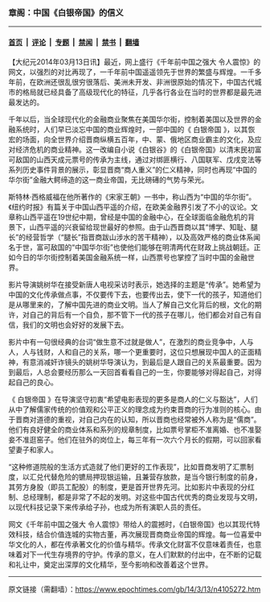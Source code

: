 ### 章阁：中国《白银帝国》的信义

---

#### [首页](../../../..?n4105272) &nbsp;|&nbsp; [评论](../../../../../epoch-comment?n4105272) &nbsp;|&nbsp; [专题](../../../../../epoch-special?n4105272) &nbsp;|&nbsp; [禁闻](../../../../../epoch-news?n4105272) &nbsp;|&nbsp; [禁书](../../../../../books?n4105272) &nbsp;|&nbsp; [翻墙](https://github.com/gfw-breaker/nogfw/blob/master/README.md?n4105272)


<div class="post_content" id="artbody" itemprop="articleBody">
 <!-- article content begin -->
 <p>
  【大纪元2014年03月13日讯】最近，网上盛行《千年前中国之强大 令人震惊》的网文，以强烈的对比再现了，一千年前中国遥遥领先于世界的繁盛与辉煌。一千多年前，在欧洲还很乱很穷很落后、美洲未开发、非洲很原始的情况下，中国古代城市的格局就已经具备了高级现代化的特征，几乎各行各业在当时的世界都是最先进最发达的。
 </p>
 <p>
  千年以后，当全球现代化的金融商业聚焦在美国华尔街，控制着美国以及世界的金融系统时，人们早已淡忘中国的商业辉煌时，一部中国的《
  <ok href="https://www.epochtimes.com/gb/tag/%E7%99%BD%E9%93%B6%E5%B8%9D%E5%9B%BD.html">
   白银帝国
  </ok>
  》，以其恢宏的场面，向全世界介绍晋商纵横五百年，中、蒙、俄地区商业霸主的文化，及应对经济危机的商业精神。这一改编自小说《白银谷》的《白银帝国》以清末民初富可敌国的山西天成元票号的传承为主线，通过对绑匪横行、八国联军、戊戌变法等系列历史事件背景的展示，彰显晋商“商人重义”的仁义精神，同时也再现“中国的华尔街”金融大鳄缔造的这一商业帝国，无比磅礡的气势与荣光。
 </p>
 <p>
  斯特林·西格威福在他所著作的《宋家王朝》一书中，称山西为“中国的华尔街”。《纽约时报》有篇关于中国山西平遥的介绍，在欧美金融界引发了不小的议论。文章称山西平遥在19世纪中期，曾经是中国的金融中心，在全球面临金融危机的背景下，山西平遥的兴衰留给现世最好的参照。由于山西晋商以其“博学、知耻、腿长”的经营哲学（“腿长”指晋商跋山涉水的苦干精神），以及高效严格的商业体系闻名于世，富可敌国的“中国华尔街”也使他们能够在明清两代在财政上挑战朝廷。正如今日的华尔街控制着美国金融系统一样，山西票号也掌控了当时中国的金融世界。
 </p>
 <p>
  影片导演姚树华在接受新唐人电视采访时表示，她选择的主题是“传承”。她希望为中国的文化传承做点事，不仅要传下去，也要传出去，使下一代的孩子，知道他们是从哪里来的，了解中国先进的商业文明。当人了解自己文化背后的根，文化的期许，对自己的背后有一个自负，那不管下一代的孩子在哪儿，他们都会对自己有自信，我们的文明也会好好的发展下去。
 </p>
 <p>
  影片中有一句很经典的台词“做生意不过就是做人”，在激烈的商业竞争中，人与人，人与钱财，人和自己的关系，哪一个更重要时，这位只想展现中国人的正面精神，有意消减奸诈镜头的姚树华导演认为，到最后是人跟自己的关系最重要。因为到最后，人总会要经历那么一天回首看看自己的一生，你要能够对得起自己，对得起自己的良心。
 </p>
 <p>
  《
  <ok href="https://www.epochtimes.com/gb/tag/%E7%99%BD%E9%93%B6%E5%B8%9D%E5%9B%BD.html">
   白银帝国
  </ok>
  》在导演坚守初衷“希望电影表现的更多是商人的仁义与豁达”，人们从中了解儒家传统的价值观和公平正义的理念成为约束晋商的行为准则的核心。由于晋商对道德的重视，对自己内在的认知，所以晋商也经常被外人称为是“儒商”。他们有良好健全的商业体系和系列的规章制度，比如票号掌柜不准离婚、也不准娶妾不准逛窑子。他们在驻外的岗位上，每三年有一次六个月长的假期，可以回家看望妻子和家人。
 </p>
 <p>
  “这种修道院般的生活方式造就了他们更好的工作表现”，比如晋商发明了汇票制度，以汇兑代替危险的镳局押现银运输，且兼营存放款，是当今银行制度的前身，其劳方身股（即员工配股）的制度，更是首开世界先河。比如影片中表现的分红制、总经理制，都是非常了不起的发明。对这些中国古代优秀的商业发现与文明，以现代科技记录下来传承给子孙，也成为所有演职人员的责任。
 </p>
 <p>
  网文《千年前中国之强大 令人震惊》带给人的震撼时，《白银帝国》也以其现代特效科技，结合价值连城的实物古董，再次展现晋商商业帝国的辉煌。每一位喜爱中华文化的人，都在传承著文化的价值与精华。传承文化财富不仅意味着责任，也意味着对下一代生存境界的守护。传承的意义，在人们默默的付出中，在不断的记载和礼让中，奠定出深厚的文化精华，至今影响和改善着这个世界。
 </p>
 <!-- article content end -->
 <div id="below_article_ad">
 </div>
</div>


---

原文链接（需翻墙）：https://www.epochtimes.com/gb/14/3/13/n4105272.htm